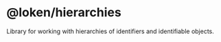 # @loken/hierarchies

Library for working with hierarchies of identifiers and identifiable objects.
